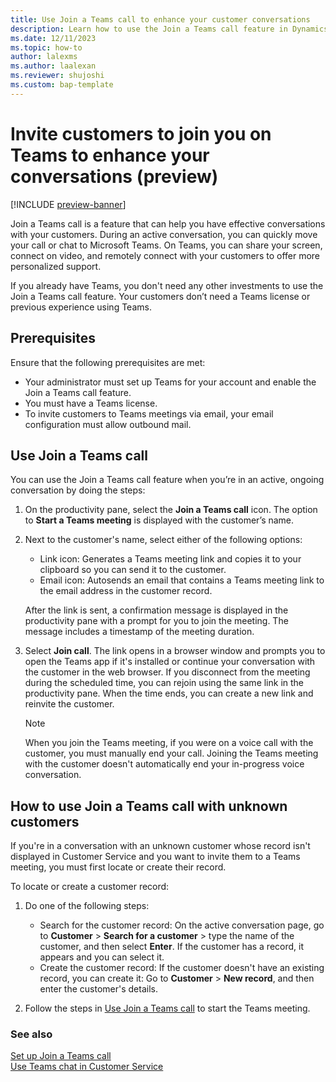 ```yaml
---
title: Use Join a Teams call to enhance your customer conversations
description: Learn how to use the Join a Teams call feature in Dynamics 365 Customer Service.
ms.date: 12/11/2023
ms.topic: how-to
author: lalexms
ms.author: laalexan
ms.reviewer: shujoshi
ms.custom: bap-template
---
```


# Invite customers to join you on Teams to enhance your conversations (preview)

[!INCLUDE [preview-banner](../../../shared-content/shared/preview-includes/preview-note.md)]

Join a Teams call is a feature that can help you have effective conversations with your customers. During an active conversation, you can quickly move your call or chat to Microsoft Teams. On Teams, you can share your screen, connect on video, and remotely connect with your customers to offer more personalized support. 

If you already have Teams, you don't need any other investments to use the Join a Teams call feature. Your customers don’t need a Teams license or previous experience using Teams.

## Prerequisites

Ensure that the following prerequisites are met:

- Your administrator must set up Teams for your account and enable the Join a Teams call feature.
- You must have a Teams license.
- To invite customers to Teams meetings via email, your email configuration must allow outbound mail.

## Use Join a Teams call

You can use the Join a Teams call feature when you’re in an active, ongoing conversation by doing the  steps:

1.	On the productivity pane, select the **Join a Teams call** icon. The option to **Start a Teams meeting** is displayed with the customer’s name.

2.	Next to the customer's name, select either of the following options:
    - Link icon: Generates a Teams meeting link and copies it to your clipboard so you can send it to the customer.
    - Email icon: Autosends an email that contains a Teams meeting link to the email address in the customer record.

    After the link is sent, a confirmation message is displayed in the productivity pane with a prompt for you to join the meeting. The message includes a timestamp of the meeting duration.

3. Select **Join call**. The link opens in a browser window and prompts you to open the Teams app if it's installed or continue your conversation with the customer in the web browser. If you disconnect from the meeting during the scheduled time, you can rejoin using the same link in the productivity pane. When the time ends, you can create a new link and reinvite the customer.

    > [!Note]
    > When you join the Teams meeting, if you were on a voice call with the customer, you must manually end your call. Joining the Teams meeting with the customer doesn't automatically end your in-progress voice conversation.
    
## How to use Join a Teams call with unknown customers

If you're in a conversation with an unknown customer whose record isn't displayed in Customer Service and you want to invite them to a Teams meeting, you must first locate or create their record.

To locate or create a customer record:

1. Do one of the following steps:
   - Search for the customer record: On the active conversation page, go to **Customer** > **Search for a customer** > type the name of the customer, and then select **Enter**. If the customer has a record, it appears and you can select it.
   - Create the customer record: If the customer doesn't have an existing record, you can create it: Go to **Customer** > **New record**, and then enter the customer's details.
     
2. Follow the steps in [Use Join a Teams call](#use-join-a-teams-call) to start the Teams meeting.

### See also

[Set up Join a Teams call](../administer/set-up-join-a-teams-call.md) <br>
[Use Teams chat in Customer Service](use-teams-chat.md)
